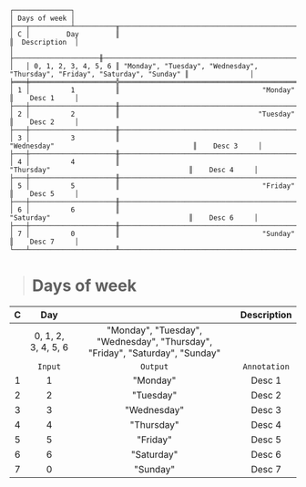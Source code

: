 ```text
┌──────────────┐
│ Days of week │
├───┬──────────┴──────────╥──────────────────────────────────────────────────────────────────────────────╥───────────────┐
│ C │         Day         ║                                                                              ║  Description  │
│   ├─────────────────────╫──────────────────────────────────────────────────────────────────────────────╫───────────────┤
│   │ 0, 1, 2, 3, 4, 5, 6 ║ "Monday", "Tuesday", "Wednesday", "Thursday", "Friday", "Saturday", "Sunday" ║               │
╞═══╪═════════════════════╬══════════════════════════════════════════════════════════════════════════════╬═══════════════╡
│ 1 │          1          ║                                   "Monday"                                   ║    Desc 1     │
├───┼─────────────────────╫──────────────────────────────────────────────────────────────────────────────╫───────────────┤
│ 2 │          2          ║                                  "Tuesday"                                   ║    Desc 2     │
├───┼─────────────────────╫──────────────────────────────────────────────────────────────────────────────╫───────────────┤
│ 3 │          3          ║                                 "Wednesday"                                  ║    Desc 3     │
├───┼─────────────────────╫──────────────────────────────────────────────────────────────────────────────╫───────────────┤
│ 4 │          4          ║                                  "Thursday"                                  ║    Desc 4     │
├───┼─────────────────────╫──────────────────────────────────────────────────────────────────────────────╫───────────────┤
│ 5 │          5          ║                                   "Friday"                                   ║    Desc 5     │
├───┼─────────────────────╫──────────────────────────────────────────────────────────────────────────────╫───────────────┤
│ 6 │          6          ║                                  "Saturday"                                  ║    Desc 6     │
├───┼─────────────────────╫──────────────────────────────────────────────────────────────────────────────╫───────────────┤
│ 7 │          0          ║                                   "Sunday"                                   ║    Desc 7     │
└───┴─────────────────────╨──────────────────────────────────────────────────────────────────────────────╨───────────────┘
```

> # Days of week

| C |         Day         |                                                                              | Description  |
|:-:|:-------------------:|:----------------------------------------------------------------------------:|:------------:|
|   | 0, 1, 2, 3, 4, 5, 6 | "Monday", "Tuesday", "Wednesday", "Thursday", "Friday", "Saturday", "Sunday" |              |
|   |       `Input`       |                                   `Output`                                   | `Annotation` |
| 1 |          1          |                                   "Monday"                                   |    Desc 1    |
| 2 |          2          |                                  "Tuesday"                                   |    Desc 2    |
| 3 |          3          |                                 "Wednesday"                                  |    Desc 3    |
| 4 |          4          |                                  "Thursday"                                  |    Desc 4    |
| 5 |          5          |                                   "Friday"                                   |    Desc 5    |
| 6 |          6          |                                  "Saturday"                                  |    Desc 6    |
| 7 |          0          |                                   "Sunday"                                   |    Desc 7    |
